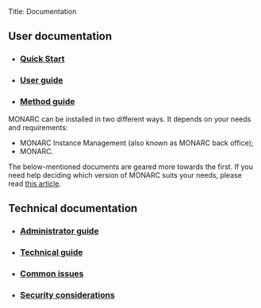 Title: Documentation

## User documentation

* ### [Quick Start](/documentation/quick-start) [<i class="fa fa-file-pdf-o" style="color:red" aria-hidden="true"></i>](/assets/files/guides/quick-start.pdf)

* ### [User guide](/documentation/user-guide) [<i class="fa fa-file-pdf-o" style="color:red" aria-hidden="true"></i>](/assets/files/guides/user-guide.pdf)

* ### [Method guide](/documentation/method-guide) [<i class="fa fa-file-pdf-o" style="color:red" aria-hidden="true"></i>](/assets/files/guides/method-guide.pdf)


MONARC can be installed in two different ways. It depends on your needs
and requirements:

 - MONARC Instance Management (also known as MONARC back office);
 - MONARC.

The below-mentioned documents are geared more towards the first. If you
need help deciding which version of MONARC suits your needs, please read
[this article](/product).


## Technical documentation

* ### [Administrator guide](/documentation/administrator-guide) [<i class="fa fa-file-pdf-o" style="color:red" aria-hidden="true"></i>](/assets/files/guides/administrator-guide.pdf)

* ### [Technical guide](/documentation/technical-guide) [<i class="fa fa-file-pdf-o" style="color:red" aria-hidden="true"></i>](/assets/files/guides/technical-guide.pdf)

* ### [Common issues](/documentation/common-issues)

* ### [Security considerations](/documentation/security-considerations)

